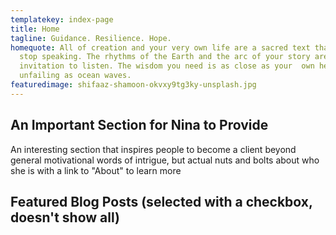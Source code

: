 ```yaml
---
templatekey: index-page
title: Home
tagline: Guidance. Resilience. Hope.
homequote: All of creation and your very own life are a sacred text that never
  stop speaking. The rhythms of the Earth and the arc of your story are  an open
  invitation to listen. The wisdom you need is as close as your  own heart, as
  unfailing as ocean waves.
featuredimage: shifaaz-shamoon-okvxy9tg3ky-unsplash.jpg
---
```


## An Important Section for Nina to Provide

An interesting section that inspires people to become a client beyond general motivational words of intrigue, but actual nuts and bolts about who she is with a link to "About" to learn more

## Featured Blog Posts (selected with a checkbox, doesn't show all)

<post-grid featured="true" count="3"></post-grid>

